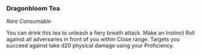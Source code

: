 ### Dragonbloom Tea
_Rare Consumable_

You can drink this tea to unleash a fiery breath attack. Make an Instinct Roll against all adversaries in front of you within Close range. Targets you succeed against take d20 physical damage using your Proficiency.
